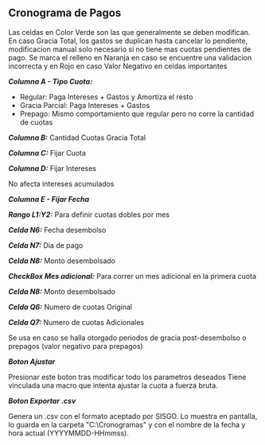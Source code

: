 
## **Cronograma de Pagos**

Las celdas en Color Verde son las que generalmente se deben modifican.
En caso Gracia Total, los gastos se duplican hasta cancelar lo pendiente, modificacion manual solo necesario si no tiene mas cuotas pendientes de pago.
Se marca el relleno en Naranja en caso se encuentre una validacion incorrecta y en Rojo en caso Valor Negativo en celdas importantes

***Columna A - Tipo Cuota:***

 - Regular: Paga Intereses + Gastos y Amortiza el resto
 - Gracia Parcial:  Paga Intereses + Gastos
 - Prepago: Mismo comportamiento que regular pero no corre la cantidad de cuotas

***Columna B:*** Cantidad Cuotas Gracia Total

***Columna C:*** Fijar Cuota

***Columna D:*** Fijar Intereses

No afecta intereses acumulados

***Columna E - Fijar Fecha***

***Rango L1:Y2:***
Para definir cuotas dobles por mes

***Celda N6:*** Fecha desembolso

***Celda N7:*** Dia de pago

***Celda N8:*** Monto desembolsado

***CheckBox Mes adicional:***
Para correr un mes adicional en la primera cuota

***Celda N8:***
Monto desembolsado

***Celda Q6:***
Numero de cuotas Original

***Celda Q7:***
Numero de cuotas Adicionales

Se usa en caso se halla otorgado periodos de gracia post-desembolso o prepagos (valor negativo para prepagos)

***Boton Ajustar***

Presionar este boton tras modificar todo los parametros deseados
Tiene vinculada una macro que intenta ajustar la cuota a fuerza bruta.

***Boton Exportar .csv***

Genera un .csv con el formato aceptado por SISGO.
Lo muestra en pantalla, lo guarda en la carpeta "C:\Cronogramas\" y con el nombre de la fecha y hora actual (YYYYMMDD-HHmmss).

